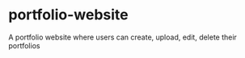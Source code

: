 # portfolio-website
A portfolio website where users can create, upload, edit, delete their portfolios
